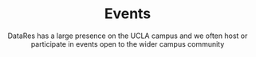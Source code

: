 ---
layout: ../layouts/SimpleLayout.astro
title: Events
subtitle: DataRes has a large presence on the UCLA campus and we often host or participate in events open to the wider campus community
---